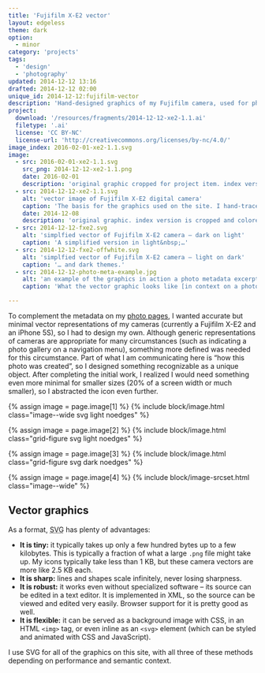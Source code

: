 ```yaml
---
title: 'Fujifilm X-E2 vector'
layout: edgeless
theme: dark
option:
  - minor
category: 'projects'
tags:
  - 'design'
  - 'photography'
updated: 2014-12-12 13:16
drafted: 2014-12-12 02:00
unique_id: 2014-12-12:fujifilm-vector
description: 'Hand-designed graphics of my Fujifilm camera, used for photo metadata on this site.'
project:
  download: '/resources/fragments/2014-12-12-xe2-1.1.ai'
  filetype: '.ai'
  license: 'CC BY-NC'
  license-url: 'http://creativecommons.org/licenses/by-nc/4.0/'
image_index: 2016-02-01-xe2-1.1.svg
image:
  - src: 2016-02-01-xe2-1.1.svg
    src_png: 2014-12-12-xe2-1.1.png
    date: 2016-02-01
    description: 'original graphic cropped for project item. index version is cropped and colored gray07'
  - src: 2014-12-12-xe2-1.1.svg
    alt: 'vector image of Fujifilm X-E2 digital camera'
    caption: 'The basis for the graphics used on the site. I hand-traced an image of the camera in Adobe Illustrator. I could have automated this process, but I preferred to brush up on Illustrator and create a more maintainable result.'
    date: 2014-12-08
    description: 'original graphic. index version is cropped and colored gray7'
  - src: 2014-12-12-fxe2.svg
    alt: 'simplfied vector of Fujifilm X-E2 camera – dark on light'
    caption: 'A simplified version in light&nbsp;…'
  - src: 2014-12-12-fxe2-offwhite.svg
    alt: 'simplfied vector of Fujifilm X-E2 camera – light on dark'
    caption: '… and dark themes.'
  - src: 2014-12-12-photo-meta-example.jpg
    alt: 'an example of the graphics in action a photo metadata excerpt'
    caption: 'What the vector graphic looks like [in context on a photo page](/2014/11/turntable/).'

---
```


To complement the metadata on my [photo pages](/photography/), I wanted accurate but minimal vector representations of my cameras (currently a Fujifilm X-E2 and an iPhone 5S), so I had to design my own. Although generic representations of cameras are appropriate for many circumstances (such as indicating a photo gallery on a navigation menu), something more defined was needed for this circumstance. Part of what I am communicating here is “how this photo was created”, so I designed something recognizable as a unique object. After completing the initial work, I realized I would need something even more minimal for smaller sizes (20% of a screen width or much smaller), so I abstracted the icon even further.

{% assign image = page.image[1] %}
{% include block/image.html class="image--wide svg light noedges" %}

<div class="grid--wide">
  {% assign image = page.image[2] %}
  {% include block/image.html class="grid-figure svg light noedges" %}

  {% assign image = page.image[3] %}
  {% include block/image.html class="grid-figure svg dark noedges" %}
</div>

{% assign image = page.image[4] %}
{% include block/image-srcset.html class="image--wide" %}

## Vector graphics

As a format, <abbr title="Scalable Vector Graphics">SVG</abbr> has plenty of advantages:

- **It is tiny:** it typically takes up only a few hundred bytes up to a few kilobytes. This is typically a fraction of what a large `.png` file might take up. My icons typically take less than 1 KB, but these camera vectors are more like 2.5 KB each.
- **It is sharp:** lines and shapes scale infinitely, never losing sharpness.
- **It is robust:** it works even without specialized software – its source can be edited in a text editor. It is implemented in XML, so the source can be viewed and edited very easily. Browser support for it is pretty good as well.
- **It is flexible:** it can be served as a background image with CSS, in an HTML `<img>` tag, or even inline as an `<svg>` element (which can be styled and animated with CSS and JavaScript).

I use SVG for all of the graphics on this site, with all three of these methods depending on performance and semantic context.
